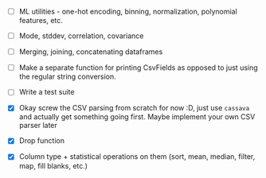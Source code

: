 - [ ] ML utilities - one-hot encoding, binning, normalization, polynomial features, etc.
- [ ] Mode, stddev, correlation, covariance
- [ ] Merging, joining, concatenating dataframes
- [ ] Make a separate function for printing CsvFields as opposed to just using the regular string conversion.
- [ ] Write a test suite

- [x] Okay screw the CSV parsing from scratch for now :D, just use `cassava` and actually get something going first. Maybe implement your own CSV parser later
- [x] Drop function
- [x] Column type + statistical operations on them (sort, mean, median, filter, map, fill blanks, etc.)
